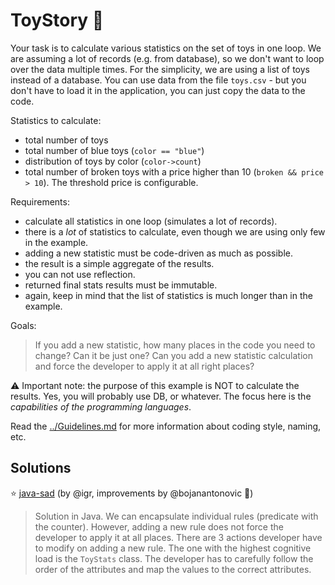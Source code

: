 # ToyStory 🧸

Your task is to calculate various statistics on the set of toys in one loop. We are assuming a lot of records (e.g. from database), so we don't want to loop over the data multiple times. For the simplicity, we are using a list of toys instead of a database. You can use data from the file `toys.csv` - but you don't have to load it in the application, you can just copy the data to the code.

Statistics to calculate:

- total number of toys
- total number of blue toys (`color == "blue"`)
- distribution of toys by color (`color->count`)
- total number of broken toys with a price higher than 10 (`broken && price > 10`). The threshold price is configurable.

Requirements:

- calculate all statistics in one loop (simulates a lot of records).
- there is a _lot_ of statistics to calculate, even though we are using only few in the example.
- adding a new statistic must be code-driven as much as possible.
- the result is a simple aggregate of the results.
- you can not use reflection.
- returned final stats results must be immutable.
- again, keep in mind that the list of statistics is much longer than in the example.

Goals:

> If you add a new statistic, how many places in the code you need to change? Can it be just one?
> Can you add a new statistic calculation and force the developer to apply it at all right places?

⚠️ Important note: the purpose of this example is NOT to calculate the results. Yes, you will probably use DB, or whatever. The focus here is the _capabilities of the programming languages_.

Read the [../Guidelines.md](../Guidelines.md) for more information about coding style, naming, etc.

## Solutions

⭐️ [java-sad](java-sad) (by @igr, improvements by @bojanantonovic 🚀)

> Solution in Java. We can encapsulate individual rules (predicate with the counter).
  However, adding a new rule does not force the developer to apply it at all places.
  There are 3 actions developer have to modify on adding a new rule. The one with the
  highest cognitive load is the `ToyStats` class. The developer has to carefully follow the
  order of the attributes and map the values to the correct attributes.
